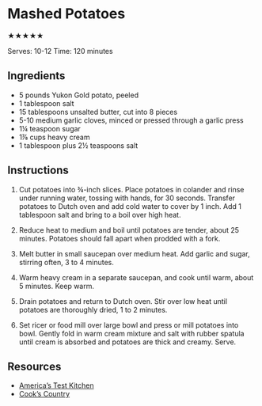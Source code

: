 # Mashed Potatoes

★★★★★

Serves: 10-12
Time: 120 minutes

## Ingredients

* 5 pounds Yukon Gold potato, peeled
* 1 tablespoon salt
* 15 tablespoons unsalted butter, cut into 8 pieces
* 5-10 medium garlic cloves, minced or pressed through a garlic press
* 1¼ teaspoon sugar
* 1⅞ cups heavy cream
* 1 tablespoon plus 2½ teaspoons salt

## Instructions

1. Cut potatoes into ¾-inch slices. Place potatoes in colander and rinse under running water, tossing with hands, for 30 seconds. Transfer potatoes to Dutch oven and add cold water to cover by 1 inch. Add 1 tablespoon salt and bring to a boil over high heat.

2. Reduce heat to medium and boil until potatoes are tender, about 25 minutes. Potatoes should fall apart when prodded with a fork.

3. Melt butter in small saucepan over medium heat. Add garlic and sugar, stirring often, 3 to 4 minutes.

4. Warm heavy cream in a separate saucepan, and cook until warm, about 5 minutes. Keep warm.

5. Drain potatoes and return to Dutch oven. Stir over low heat until potatoes are thoroughly dried, 1 to 2 minutes.

6. Set ricer or food mill over large bowl and press or mill potatoes into bowl. Gently fold in warm cream mixture and salt with rubber spatula until cream is absorbed and potatoes are thick and creamy. Serve.

## Resources

* [America’s Test Kitchen](https://www.americastestkitchen.com/recipes/3191-creamy-mashed-potatoes)
* [Cook’s Country](https://www.cookscountry.com/recipes/4469-garlic-mashed-potatoes)
